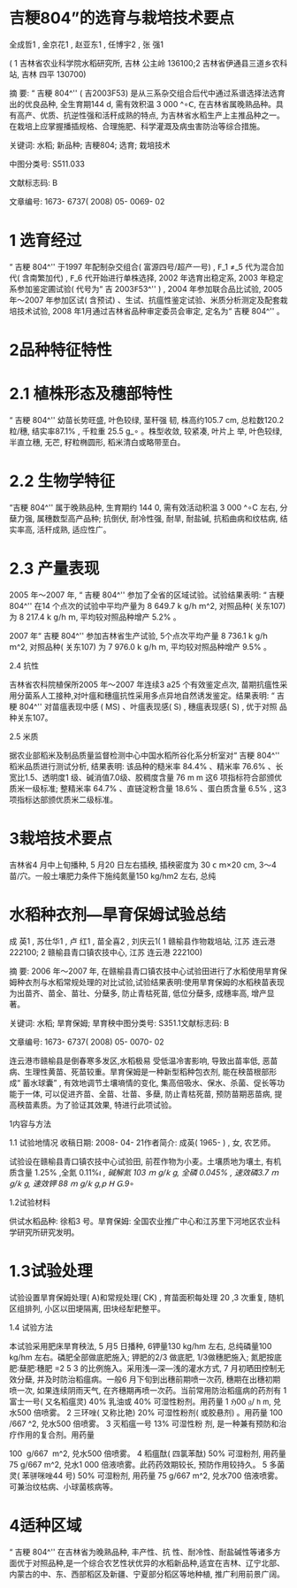 # 吉粳804”的选育与栽培技术要点

全成哲1 , 金京花1 , 赵亚东1 , 任博宇2 , 张 强1

( 1 吉林省农业科学院水稻研究所, 吉林 公主岭 136100;2 吉林省伊通县三道乡农科站, 吉林 四平 130700)

摘 要: “ 吉粳 804^'' ( 吉2003F53) 是从三系杂交组合后代中通过系谱选择法选育出的优良品种, 全生育期144 d, 需有效积温 3 000 ^∘𝖢, 在吉林省属晚熟品种。具有高产、优质、抗逆性强和活秆成熟的特点, 为吉林省水稻生产上主推品种之一。在栽培上应掌握播插规格、合理施肥、科学灌溉及病虫害防治等综合措施。

关键词: 水稻; 新品种; 吉粳804; 选育; 栽培技术

中图分类号: S511.033

文献标志码: B

文章编号: 1673- 6737( 2008) 05- 0069- 02

# 1 选育经过

“ 吉粳 804^'' 于1997 年配制杂交组合( 富源四号/超产一号) , 𝖥_1 ≠_5 代为混合加代( 含南繁加代) , 𝖥_6 代开始进行单株选择, 2002 年选育出稳定系, 2003 年稳定系参加鉴定圃试验( 代号为“ 吉 2003𝖥53^'' ) , 2004 年参加联合品比试验, 2005 年～2007 年参加区试( 含预试) 、生试、抗瘟性鉴定试验、米质分析测定及配套栽培技术试验, 2008 年1月通过吉林省品种审定委员会审定, 定名为“ 吉粳 804^'' 。

# 2品种特征特性

# 2.1 植株形态及穗部特性

“ 吉粳 804^'' 幼苗长势旺盛, 叶色较绿, 茎秆强 韧, 株高约105.7 cm, 总粒数120.2 粒/穗, 结实率87.1% , 千粒重 25.5 g_∘ 。株型收敛, 较紧凑, 叶片上 举, 叶色较绿, 半直立穗, 无芒, 籽粒椭圆形, 稻米清白或略带垩白。

# 2.2 生物学特征

“吉粳 804^'' 属于晚熟品种, 生育期约 144 0, 需有效活动积温 3 000 ^∘C 左右, 分蘖力强, 属穗数型高产品种; 抗倒伏, 耐冷性强, 耐旱, 耐盐碱, 抗稻曲病和纹枯病, 结实率高, 活秆成熟, 适应性广。

# 2.3 产量表现

2005 年～2007 年, “ 吉粳 804^'' 参加了全省的区域试验。试验结果表明: “ 吉粳 804^'' 在14 个点次的试验中平均产量为 8 649.7 𝗄 𝗀/𝗁 𝗆^2, 对照品种( 关东107) 为 8 217.4 𝗄 𝗀/𝗁 𝗆, 平均较对照品种增产 5.2% 。

2007 年“ 吉粳 804^'' 参加吉林省生产试验, 5个点次平均产量 8 736.1  𝗄 𝗀/𝗁 𝗆^2, 对照品种( 关东107) 为 7 976.0 𝗄 𝗀/𝗁 𝗆, 平均较对照品种增产 9.5% 。

2.4 抗性

吉林省农科院植保所2005 年～2007 年连续3 a25 个有效鉴定点次, 苗期抗瘟性采用分菌系人工接种,对叶瘟和穗瘟抗性采用多点异地自然诱发鉴定。结果表明: “ 吉粳 804^'' 对苗瘟表现中感 ( MS) 、叶瘟表现感( S) , 穗瘟表现感( S) , 优于对照 品种关东107。

2.5 米质

据农业部稻米及制品质量监督检测中心中国水稻所谷化系分析室对“ 吉粳 804^'' 稻米品质进行测试分析, 结果表明: 该品种的糙米率 84.4% 、精米率 76.6% 、长宽比1.5、透明度1 级、碱消值7.0级、胶稠度含量 76 m m 这6 项指标符合部颁优 质米一级标准; 整精米率 64.7% 、直链淀粉含量 18.6% 、蛋白质含量 6.5% , 这3 项指标达部颁优质米二级标准。

# 3栽培技术要点

吉林省4 月中上旬播种, 5 月20 日左右插秧, 插秧密度为 30 𝖼 𝗆×20 cm, 3～4 苗/穴。一般土壤肥力条件下施纯氮量150 kg/hm2 左右, 总纯

# 水稻种衣剂—旱育保姆试验总结

成 英1 , 苏仕华1 , 卢 红1 , 苗全喜2 , 刘庆云1( 1 赣榆县作物栽培站, 江苏 连云港 222100; 2 赣榆县青口镇农技中心, 江苏 连云港 222100)

摘 要: 2006 年～2007 年, 在赣榆县青口镇农技中心试验田进行了水稻使用旱育保姆种衣剂与水稻常规处理的对比试验,试验结果表明:使用旱育保姆的水稻秧苗表现为出苗齐、苗全、苗壮、分蘖多, 防止青枯死苗, 低位分蘖多, 成穗率高, 增产显著。

关键词: 水稻; 旱育保姆; 旱育秧中图分类号: S351.1文献标志码: B

文章编号: 1673- 6737( 2008) 05- 0070- 02

连云港市赣榆县是倒春寒多发区,水稻极易 受低温冷害影响, 导致出苗率低, 恶苗病、生理性黄苗、死苗较重。旱育保姆是一种新型稻种包衣剂, 能在秧苗根部形成“ 蓄水球囊” , 有效地调节土壤墒情的变化, 集高倍吸水、保水、杀菌、促长等功 能于一体, 可以促进齐苗、全苗、壮苗、多蘖, 防止青枯死苗, 预防苗期恶苗病, 提高秧苗素质。为了验证其效果, 特进行此项试验。

1内容与方法

1.1 试验地情况 收稿日期: 2008- 04- 21作者简介: 成英( 1965- ) , 女, 农艺师。

试验设在赣榆县青口镇农技中心试验田, 前茬作物为小麦。土壤质地为壤土, 有机质含量 1.25% ,全氮 0.11%_ι , 碱解氮 103 𝗆 𝗀/𝗄 𝗀, 全磷 0.045% , 速效磷3.7 𝗆 𝗀/𝗄 𝗀, 速效钾 88 𝗆 𝗀/𝗄 𝗀,𝗉 𝖧 𝖦.9_∘

1.2试验材料

供试水稻品种: 徐稻3 号。旱育保姆: 全国农业推广中心和江苏里下河地区农业科学研究所研究发明。

# 1.3试验处理

试验设置旱育保姆处理( A)和常规处理( CK) , 育苗面积每处理 20 ,3 次重复, 随机区组排列, 小区以田埂隔离, 田块经犁耙整平。

1.4 试验方法

本试验采用肥床旱育秧法, 5 月5 日播种, 6钾量130 kg/hm 左右, 总纯磷量100 kg/hm 左右。磷肥全部做底肥施入; 钾肥的2/3 做底肥, 1/3做穗肥施入; 氮肥按底肥∶蘖肥∶穗肥 =2 5 3 的比例施入。采用浅―深―浅的灌水方式, 7 月初晒田控制无效分蘖, 并及时防治稻瘟病。一般6 月下旬到出穗前期喷一次药, 穗期在出穗初期喷一次, 如果连续阴雨天气, 在齐穗期再喷一次药。当前常用防治稻瘟病的药剂有 1 富士一号( 又名稻瘟灵) 40% 乳油或 40% 可湿性粉剂。用药量 1 ℌ00 𝔤/  𝗁 𝗆, 兑水500 倍喷雾。 2 三环唑( 又称比艳) 20% 可湿性粉剂( 或胶悬剂) 。用药量 100 /667 ^2, 兑水500 倍喷雾。 3 灭稻瘟一号 13% 可湿性粉 剂, 是一种兼有预防和治疗作用的复合剂。用药量

100  g/667  m^2, 兑水500 倍喷雾。 4 稻瘟酞( 四氯苯酞) 50% 可湿粉剂, 用药量 75  g/667  m^2, 兑水1 000 倍液喷雾。此药药效期较长, 预防作用较持久。 5 多菌灵( 苯骈咪唑44 号) 50% 可湿粉剂, 用药量 75 g/667 m^2, 兑水700 倍液喷雾。可兼治纹枯病、小球菌核病等。

# 4适种区域

“ 吉粳 804^'' 在吉林省为晚熟品种, 丰产性、抗 性、耐冷性、耐盐碱性等诸多方面优于对照品种,是一个综合农艺性状优异的水稻新品种,适宜在吉林、辽宁北部、内蒙古的中、东、西部稻区及新疆、宁夏部分稻区等地种植, 推广利用前景广阔。